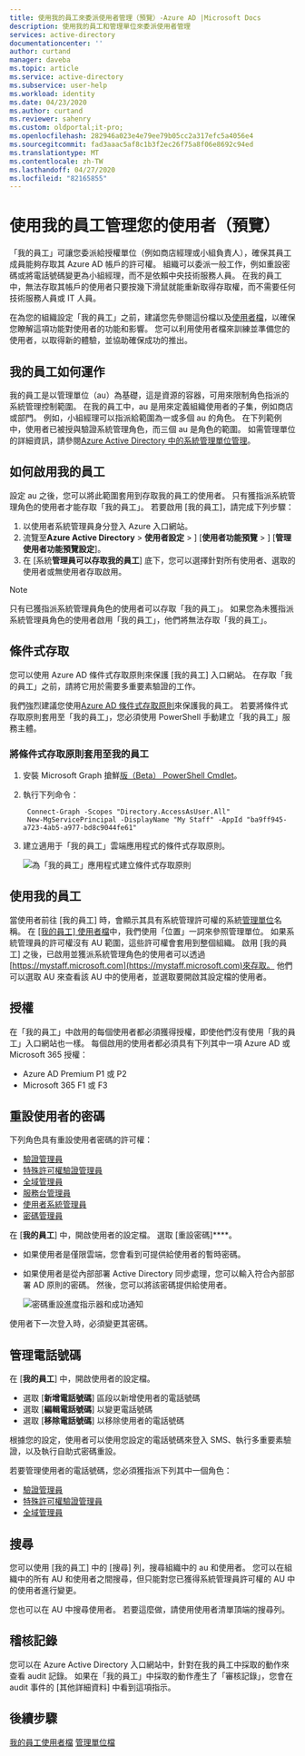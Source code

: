 ```yaml
---
title: 使用我的員工來委派使用者管理（預覽）-Azure AD |Microsoft Docs
description: 使用我的員工和管理單位來委派使用者管理
services: active-directory
documentationcenter: ''
author: curtand
manager: daveba
ms.topic: article
ms.service: active-directory
ms.subservice: user-help
ms.workload: identity
ms.date: 04/23/2020
ms.author: curtand
ms.reviewer: sahenry
ms.custom: oldportal;it-pro;
ms.openlocfilehash: 282946a023e4e79ee79b05cc2a317efc5a4056e4
ms.sourcegitcommit: fad3aaac5af8c1b3f2ec26f75a8f06e8692c94ed
ms.translationtype: MT
ms.contentlocale: zh-TW
ms.lasthandoff: 04/27/2020
ms.locfileid: "82165855"
---
```

# <a name="manage-your-users-with-my-staff-preview"></a>使用我的員工管理您的使用者（預覽）

「我的員工」可讓您委派給授權單位（例如商店經理或小組負責人），確保其員工成員能夠存取其 Azure AD 帳戶的許可權。 組織可以委派一般工作，例如重設密碼或將電話號碼變更為小組經理，而不是依賴中央技術服務人員。 在我的員工中，無法存取其帳戶的使用者只要按幾下滑鼠就能重新取得存取權，而不需要任何技術服務人員或 IT 人員。

在為您的組織設定「我的員工」之前，建議您先參閱這份檔以及[使用者檔](../user-help/my-staff-team-manager.md)，以確保您瞭解這項功能對使用者的功能和影響。 您可以利用使用者檔來訓練並準備您的使用者，以取得新的體驗，並協助確保成功的推出。

## <a name="how-my-staff-works"></a>我的員工如何運作

我的員工是以管理單位（au）為基礎，這是資源的容器，可用來限制角色指派的系統管理控制範圍。 在我的員工中，au 是用來定義組織使用者的子集，例如商店或部門。 例如，小組經理可以指派給範圍為一或多個 au 的角色。 在下列範例中，使用者已被授與驗證系統管理角色，而三個 au 是角色的範圍。 如需管理單位的詳細資訊，請參閱[Azure Active Directory 中的系統管理單位管理](directory-administrative-units.md)。

## <a name="how-to-enable-my-staff"></a>如何啟用我的員工

設定 au 之後，您可以將此範圍套用到存取我的員工的使用者。 只有獲指派系統管理角色的使用者才能存取「我的員工」。 若要啟用 [我的員工]，請完成下列步驟：

1. 以使用者系統管理員身分登入 Azure 入口網站。
2. 流覽至**Azure Active Directory** > **使用者設定** > ] [**使用者功能預覽** > ] [**管理使用者功能預覽設定**]。
3. 在 [系統**管理員可以存取我的員工**] 底下，您可以選擇針對所有使用者、選取的使用者或無使用者存取啟用。

> [!Note]
> 只有已獲指派系統管理員角色的使用者可以存取「我的員工」。 如果您為未獲指派系統管理員角色的使用者啟用「我的員工」，他們將無法存取「我的員工」。

## <a name="conditional-access"></a>條件式存取

您可以使用 Azure AD 條件式存取原則來保護 [我的員工] 入口網站。 在存取「我的員工」之前，請將它用於需要多重要素驗證的工作。

我們強烈建議您使用[Azure AD 條件式存取原則](https://docs.microsoft.com/azure/active-directory/conditional-access/)來保護我的員工。 若要將條件式存取原則套用至「我的員工」，您必須使用 PowerShell 手動建立「我的員工」服務主體。

### <a name="apply-a-----conditional-access-policy-to-my-staff"></a>將條件式存取原則套用至我的員工

1. 安裝 Microsoft Graph 搶鮮[版（Beta） PowerShell Cmdlet](https://github.com/microsoftgraph/msgraph-sdk-powershell/blob/dev/samples/0-InstallModule.ps1)。
1. 執行下列命令：

        Connect-Graph -Scopes "Directory.AccessAsUser.All"
        New-MgServicePrincipal -DisplayName "My Staff" -AppId "ba9ff945-a723-4ab5-a977-bd8c9044fe61"

1. 建立適用于「我的員工」雲端應用程式的條件式存取原則。

    ![為「我的員工」應用程式建立條件式存取原則](media/my-staff-configure/conditional-access.png)

## <a name="using-my-staff"></a>使用我的員工

當使用者前往 [我的員工] 時，會顯示其具有系統管理許可權的系統[管理單位](directory-administrative-units.md)名稱。 在 [[我的員工] 使用者檔](../user-help/my-staff-team-manager.md)中，我們使用「位置」一詞來參照管理單位。 如果系統管理員的許可權沒有 AU 範圍，這些許可權會套用到整個組織。 啟用 [我的員工] 之後，已啟用並獲派系統管理角色的使用者可以透過[https://mystaff.microsoft.com](https://mystaff.microsoft.com)來存取。 他們可以選取 AU 來查看該 AU 中的使用者，並選取要開啟其設定檔的使用者。

## <a name="licenses"></a>授權

在「我的員工」中啟用的每個使用者都必須獲得授權，即使他們沒有使用「我的員工」入口網站也一樣。 每個啟用的使用者都必須具有下列其中一項 Azure AD 或 Microsoft 365 授權：

- Azure AD Premium P1 或 P2
- Microsoft 365 F1 或 F3

## <a name="reset-a-users-password"></a>重設使用者的密碼

下列角色具有重設使用者密碼的許可權：

- [驗證管理員](directory-assign-admin-roles.md#authentication-administrator)
- [特殊許可權驗證管理員](directory-assign-admin-roles.md#privileged-authentication-administrator)
- [全域管理員](directory-assign-admin-roles.md#global-administrator--company-administrator)
- [服務台管理員](directory-assign-admin-roles.md#helpdesk-administrator)
- [使用者系統管理員](directory-assign-admin-roles.md#user-administrator)
- [密碼管理員](directory-assign-admin-roles.md#password-administrator)

在 [**我的員工**] 中，開啟使用者的設定檔。 選取 [重設密碼]****。

- 如果使用者是僅限雲端，您會看到可提供給使用者的暫時密碼。
- 如果使用者是從內部部署 Active Directory 同步處理，您可以輸入符合內部部署 AD 原則的密碼。 然後，您可以將該密碼提供給使用者。

    ![密碼重設進度指示器和成功通知](media/my-staff-configure/reset-password.png)

使用者下一次登入時，必須變更其密碼。

## <a name="manage-a-phone-number"></a>管理電話號碼

在 [**我的員工**] 中，開啟使用者的設定檔。

- 選取 [**新增電話號碼**] 區段以新增使用者的電話號碼
- 選取 [**編輯電話號碼**] 以變更電話號碼
- 選取 [**移除電話號碼**] 以移除使用者的電話號碼

根據您的設定，使用者可以使用您設定的電話號碼來登入 SMS、執行多重要素驗證，以及執行自助式密碼重設。

若要管理使用者的電話號碼，您必須獲指派下列其中一個角色：

- [驗證管理員](directory-assign-admin-roles.md#authentication-administrator)
- [特殊許可權驗證管理員](directory-assign-admin-roles.md#privileged-authentication-administrator)
- [全域管理員](directory-assign-admin-roles.md#global-administrator--company-administrator)

## <a name="search"></a>搜尋

您可以使用 [我的員工] 中的 [搜尋] 列，搜尋組織中的 au 和使用者。 您可以在組織中的所有 AU 和使用者之間搜尋，但只能對您已獲得系統管理員許可權的 AU 中的使用者進行變更。

您也可以在 AU 中搜尋使用者。 若要這麼做，請使用使用者清單頂端的搜尋列。

## <a name="audit-logs"></a>稽核記錄

您可以在 Azure Active Directory 入口網站中，針對在我的員工中採取的動作來查看 audit 記錄。 如果在「我的員工」中採取的動作產生了「審核記錄」，您會在 audit 事件的 [其他詳細資料] 中看到這項指示。

## <a name="next-steps"></a>後續步驟

[我的員工使用者檔](../user-help/my-staff-team-manager.md)
[管理單位檔](directory-administrative-units.md)

